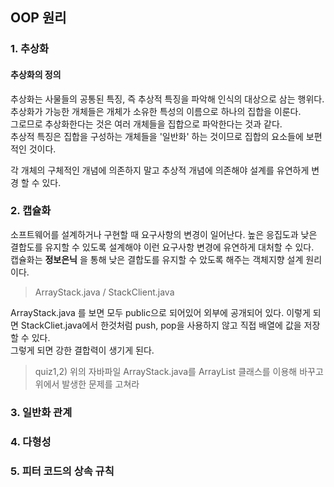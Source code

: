 ## OOP 원리

### 1. 추상화

#### 추상화의 정의
추상화는 사물들의 공통된 특징, 즉 추상적 특징을 파악해 인식의 대상으로 삼는 행위다.    
추상화가 가능한 개체들은 개체가 소유한 특성의 이름으로 하나의 집합을 이룬다.    
그로므로 추상화한다는 것은 여러 개체들을 집합으로 파악한다는 것과 같다.     
추상적 특징은 집합을 구성하는 개체들을 '일반화' 하는 것이므로 집합의 요소들에 보편적인 것이다.     

<p class = "message"> 각 개체의 구체적인 개념에 의존하지 말고 추상적 개념에 의존해야 설계를 유연하게 변경 할 수 있다. </p> 

### 2. 캡슐화

소프트웨어를 설계하거나 구현할 때 요구사항의 변경이 일어난다. 높은 응집도과 낮은 결합도를 유지할 수 있도록 설계해야 이런 요구사항 변경에 유연하게 대처할 수 있다.     
캡슐화는 __정보은닉__ 을 통해 낮은 결합도를 유지할 수 았도록 해주는 객체지향 설계 원리이다.     

> ArrayStack.java / StackClient.java    

ArrayStack.java 를 보면 모두 public으로 되어있어 외부에 공개되어 있다. 이렇게 되면 StackCliet.java에서 한것처럼 push, pop을 사용하지 않고 직접 배열에 값을 저장할 수 있다.     
그렇게 되면 강한 결합력이 생기게 된다. 

> quiz1,2) 위의 자바파일 ArrayStack.java를 ArrayList 클래스를 이용해 바꾸고 위에서 발생한 문제를 고쳐라    

### 3. 일반화 관계

### 4. 다형성

### 5. 피터 코드의 상속 규칙

